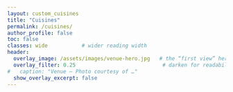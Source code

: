 ```yaml
---
layout: custom_cuisines
title: "Cuisines"
permalink: /cuisines/
author_profile: false
toc: false
classes: wide           # wider reading width
header:
  overlay_image: /assets/images/venue-hero.jpg   # the “first view” hero
  overlay_filter: 0.25                            # darken for readability (0–1)
#   caption: "Venue — Photo courtesy of …"
  show_overlay_excerpt: false
---
```

